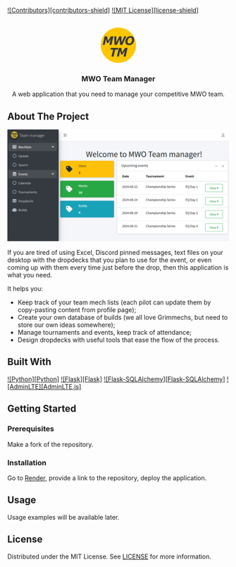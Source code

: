 <!-- PROJECT SHIELDS -->
[![Contributors][contributors-shield]][contributors-url]
[![MIT License][license-shield]][license-url]

<!-- PROJECT LOGO -->
<br />
<div align="center">
  <a href="#">
    <img src="doc/images/Logo.png" alt="Logo" width="80" height="80">
  </a>
  <h3 align="center">MWO Team Manager</h3>
  <p align="center">
    A web application that you need to manage your competitive MWO team.
  </p>
</div>

<!-- ABOUT THE PROJECT -->
## About The Project

![Application](/doc/images/Application.png)

If you are tired of using Excel, Discord pinned messages, text files on your desktop with the dropdecks that you plan to use for the event, or even coming up with them every time just before the drop, then this application is what you need.

It helps you:
- Keep track of your team mech lists (each pilot can update them by copy-pasting content from profile page);
- Create your own database of builds (we all love Grimmechs, but need to store our own ideas somewhere);
- Manage tournaments and events, keep track of attendance;
- Design dropdecks with useful tools that ease the flow of the process.

## Built With

[![Python][Python]][python-url]
[![Flask][Flask]][flask-url]
[![Flask-SQLAlchemy][Flask-SQLAlchemy]][flask-sqlalchemy-url]
[![AdminLTE][AdminLTE.js]][adminlte-url]

<!-- GETTING STARTED -->
## Getting Started

### Prerequisites

Make a fork of the repository.

### Installation

Go to [Render](https://render.com/), provide a link to the repository, deploy the application.

<!-- USAGE EXAMPLES -->
## Usage

Usage examples will be available later.

<!-- LICENSE -->
## License

Distributed under the MIT License. See [LICENSE](./LICENSE) for more information.

<!-- MARKDOWN LINKS & IMAGES -->

[contributors-url]: https://github.com/github_username/repo_name/graphs/contributors
[license-url]: https://github.com/github_username/repo_name/blob/master/LICENSE.txt
[python-url]: https://www.python.org
[flask-url]: https://flask.palletsprojects.com/en/3.0.x
[flask-sqlalchemy-url]: https://flask-sqlalchemy.palletsprojects.com/en/3.1.x
[adminlte-url]: https://adminlte.io
